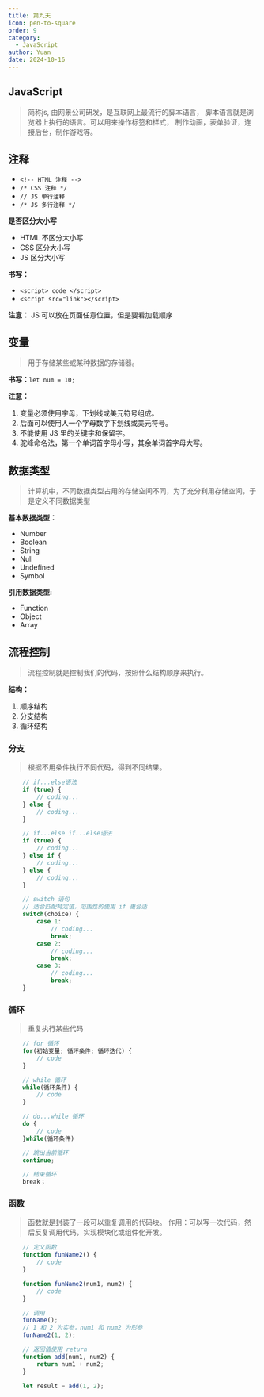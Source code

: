 ```yaml
---
title: 第九天
icon: pen-to-square
order: 9
category:
  - JavaScript
author: Yuan
date: 2024-10-16
---
```


## JavaScript
> 简称js, 由网景公司研发，是互联网上最流行的脚本语言，
> 脚本语言就是浏览器上执行的语言。可以用来操作标签和样式，
> 制作动画，表单验证，连接后台，制作游戏等。

## 注释
- `<!-- HTML 注释 -->`
- `/* CSS 注释 */`
- `// JS 单行注释`
- `/* JS 多行注释 */`

**是否区分大小写**
- HTML 不区分大小写
- CSS 区分大小写
- JS 区分大小写

**书写：**
- `<script> code </script>`
- `<script src="link"></script>`

**注意：** JS 可以放在页面任意位置，但是要看加载顺序


## 变量
> 用于存储某些或某种数据的存储器。

**书写：**`let num = 10;`

**注意：**
1. 变量必须使用字母，下划线或美元符号组成。
2. 后面可以使用人一个字母数字下划线或美元符号。
3. 不能使用 JS 里的关键字和保留字。
4. 驼峰命名法，第一个单词首字母小写，其余单词首字母大写。

## 数据类型
> 计算机中，不同数据类型占用的存储空间不同，为了充分利用存储空间，于是定义不同数据类型

**基本数据类型：**
- Number
- Boolean
- String
- Null
- Undefined
- Symbol

**引用数据类型:**
- Function
- Object
- Array

## 流程控制
> 流程控制就是控制我们的代码，按照什么结构顺序来执行。

**结构：**
1. 顺序结构
2. 分支结构
3. 循环结构

### 分支
> 根据不用条件执行不同代码，得到不同结果。

```js
    // if...else语法
    if (true) {
        // coding...
    } else {
        // coding...
    }

    // if...else if...else语法
    if (true) {
        // coding...
    } else if {
        // coding...
    } else {
        // coding...
    }

    // switch 语句
    // 适合匹配特定值，范围性的使用 if 更合适
    switch(choice) {
        case 1:
            // coding...
            break;
        case 2:
            // coding...
            break;
        case 3:
            // coding...
            break;
    }

```

### 循环
> 重复执行某些代码

```js
    // for 循环
    for(初始变量; 循环条件; 循环迭代) {
        // code
    }

    // while 循环
    while(循环条件) {
        // code
    }

    // do...while 循环
    do {
        // code
    }while(循环条件)

    // 跳出当前循环
    continue;

    // 结束循环
    break；
```

### 函数
> 函数就是封装了一段可以重复调用的代码块。
> 作用：可以写一次代码，然后反复调用代码，实现模块化或组件化开发。

```js
    // 定义函数
    function funName2() {
        // code
    }

    function funName2(num1, num2) {
        // code
    }

    // 调用
    funName();
    // 1 和 2 为实参，num1 和 num2 为形参
    funName2(1, 2);

    // 返回值使用 return
    function add(num1, num2) {
        return num1 + num2;
    }

    let result = add(1, 2);
```